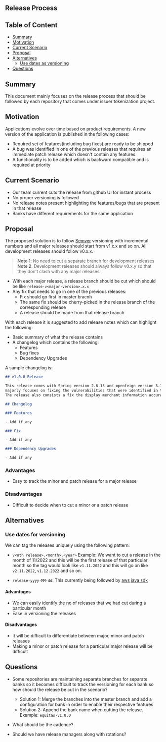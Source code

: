## Release Process

## Table of Content

- [Summary](#summary)
- [Motivation](#motivation)
- [Current Scenario](#current-scenario)
- [Proposal](#proposal)
- [Alternatives](#alternatives)
  - [Use dates as versioning](#use-dates-for-versioning)
- [Questions](#questions)

## Summary

This document mainly focuses on the release process that should be followed by each
repository that comes under issuer tokenization project.

## Motivation

Applications evolve over time based on product requirements. A new version of the
application is published in the following cases:

- Required set of features(including bug fixes) are ready to be shipped
- A bug was identified in one of the previous releases that requires an immediate
  patch release which doesn't contain any features
- A functionality is to be added which is backward compatible and is required at priority

## Current Scenario

- Our team current cuts the release from github UI for instant process
- No proper versioning is followed
- No release notes present highlighting the features/bugs that are present in that release
- Banks have different requirements for the same application

## Proposal

The proposed solution is to follow [Semver][semver] versioning with incremental numbers
and all major releases should start from v1.x.x and so on. All development releases
should follow v0.x.x.

> **Note 1**: No need to cut a separate branch for development releases
> **Note 2**: Development releases should always follow v0.x.y so that they don't
> clash with any major releases

- With each major release, a release branch should be cut which should be like
  `release-v<major-version>.x.x`
- Any fix that needs to go in one of the previous releases:
  - Fix should go first in master bracnh
  - The same fix should be cherry-picked in the release branch of the corresponding release
  - A release should be made from that release branch

With each release it is suggested to add release notes which can highlight the following:

- Basic summary of what the release contains
- A changelog which contains the following:
  - Features
  - Bug fixes
  - Dependency Upgrades

A sample changelog is:

```md
## v1.0.0 Release

This release comes with Spring version 2.6.13 and openfeign version 3.1.1. The release
majorly focuses on fixing the vulnerabilities that were identified in the security scan.
The release also consists a fix the display merchant information accurately in token view

## Changelog

### Features

- Add if any

### Fix

- Add if any

### Dependency Upgrades

- Add if any
```

### Advantages

- Easy to track the minor and patch release for a major release

### Disadvantages

- Difficult to decide when to cut a minor or a patch release

## Alternatives

### Use dates for versioning

We can tag the releases uniquely using the following pattern:

- `v<nth release>.<month>.<year>`
  Example: We want to cut a release in the month of 11/2022 and this will be the first release
  of that particular month so the tag would look like `v1.11.2022` and this will go on like
  `v2.11.2022`, `v1.12.2022` and so on.

- `release-yyyy-MM-dd`. This currently being followed by [aws java sdk][aws java sdk]

#### Advantages

- We can easily identify the no of releases that we had cut during a particular month
- Ease in versioning the releases

#### Disadvantages

- It will be difficult to differentiate between major, minor and patch releases
- Making a minor or patch release for a particular major release will be difficult

## Questions

- Some repositories are maintaining separate branches for separate banks
  so it becomes difficult to track the versioning for each bank so how should
  the release be cut in the scenario?

  - Solution 1: Merge the branches into the master branch and add a configuration
    for bank in order to enable their respective features
  - Solution 2: Append the bank name when cutting the release. Example: `equitas-v1.0.0`

- What should be the cadence?
- Should we have release managers along with rotations?

[semver]: https://semver.org/
[aws java sdk]: https://github.com/aws/aws-sdk-go-v2

